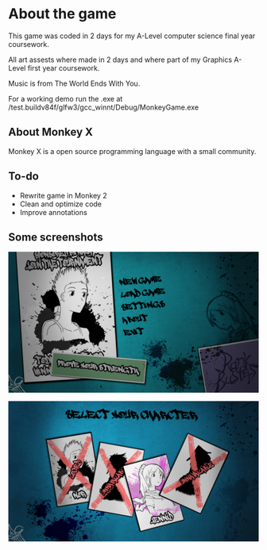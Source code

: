 # About the game

This game was coded in 2 days for my A-Level computer science final year coursework.

All art assests where made in 2 days and where part of my Graphics A-Level first year coursework. 

Music is from The World Ends With You. 

For a working demo run the .exe at /test.buildv84f/glfw3/gcc\_winnt/Debug/MonkeyGame.exe

## About Monkey X

Monkey X is a open source programming language with a small community.  


## To-do

+ Rewrite game in Monkey 2
+ Clean and optimize code
+ Improve annotations


## Some screenshots

![Pic1](/Test.data/MainMenuBackground.png)


![Pic2](/Test.data/CSBackground.png)




